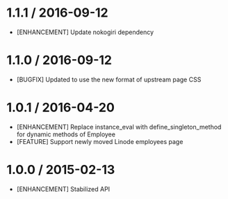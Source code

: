 # 1.1.1 / 2016-09-12

* [ENHANCEMENT] Update nokogiri dependency

# 1.1.0 / 2016-09-12

* [BUGFIX] Updated to use the new format of upstream page CSS

# 1.0.1 / 2016-04-20

* [ENHANCEMENT] Replace instance_eval with define_singleton_method for dynamic methods of Employee
* [FEATURE] Support newly moved Linode employees page

# 1.0.0 / 2015-02-13

* [ENHANCEMENT] Stabilized API

